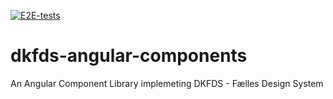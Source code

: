 [![E2E-tests](https://github.com/Flaeng/dkfds-angular-components/actions/workflows/run-cypress-e2e-tests.yml/badge.svg)](https://github.com/Flaeng/dkfds-angular-components/actions/workflows/run-cypress-e2e-tests.yml)
# dkfds-angular-components
An Angular Component Library implemeting DKFDS - Fælles Design System
